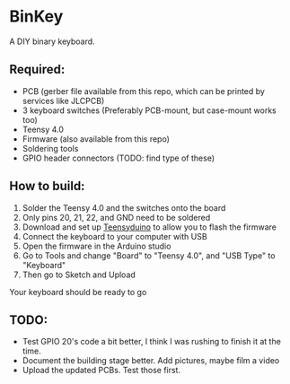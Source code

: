 # BinKey
A DIY binary keyboard.

## Required:
* PCB (gerber file available from this repo, which can be printed by services like JLCPCB)
* 3 keyboard switches (Preferably PCB-mount, but case-mount works too)
* Teensy 4.0
* Firmware (also available from this repo)
* Soldering tools
* GPIO header connectors (TODO: find type of these)

## How to build:
1. Solder the Teensy 4.0 and the switches onto the board
  1. Only pins 20, 21, 22, and GND need to be soldered 
2. Download and set up [Teensyduino](https://www.pjrc.com/teensy/teensyduino.html) to allow you to flash the firmware
3. Connect the keyboard to your computer with USB
4. Open the firmware in the Arduino studio
  1. Go to Tools and change "Board" to "Teensy 4.0", and "USB Type" to "Keyboard"
  2. Then go to Sketch and Upload

Your keyboard should be ready to go

## TODO:
* Test GPIO 20's code a bit better, I think I was rushing to finish it at the time.
* Document the building stage better. Add pictures, maybe film a video
* Upload the updated PCBs. Test those first.
